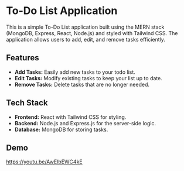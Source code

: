 # To-Do List Application
This is a simple To-Do List application built using the MERN stack (MongoDB, Express, React, Node.js) and styled with Tailwind CSS. The application allows users to add, edit, and remove tasks efficiently.

## Features
- **Add Tasks:** Easily add new tasks to your todo list.
- **Edit Tasks:** Modify existing tasks to keep your list up to date.
- **Remove Tasks:** Delete tasks that are no longer needed.

## Tech Stack
- **Frontend:** React with Tailwind CSS for styling.
- **Backend:** Node.js and Express.js for the server-side logic.
- **Database:** MongoDB for storing tasks.

## Demo
https://youtu.be/AwElbEWC4kE